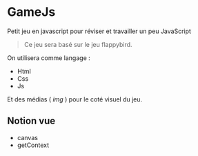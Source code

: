 # GameJs

Petit jeu en javascript pour réviser et travailler un peu JavaScript

> Ce jeu sera basé sur le jeu flappybird.

On utilisera comme langage :

- Html
- Css
- Js

Et des médias ( *img* ) pour le coté visuel du jeu.

## Notion vue 

- canvas 
- getContext